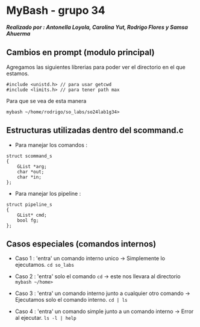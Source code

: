 # MyBash - grupo 34
***Realizado por : Antonella Loyola, Carolina Yut, Rodrigo Flores y Samsa Ahuerma***

## Cambios en prompt (modulo principal)
Agregamos las siguientes librerias para poder ver el directorio en el que estamos.

```
#include <unistd.h> // para usar getcwd
#include <limits.h> // para tener path max
```

Para que se vea de esta manera

`mybash ~/home/rodrigo/so_labs/so24lab1g34>`

## Estructuras utilizadas dentro del scommand.c

- Para manejar los comandos :

```
struct scommand_s
{
    GList *arg;
    char *out;
    char *in;
};
```

- Para manejar los pipeline :


```
struct pipeline_s
{
    GList* cmd;
    bool fg;
};
```

## Casos especiales (comandos internos)

- Caso 1 : 'entra' un comando interno unico → Simplemente lo ejecutamos. `cd so_labs`

- Caso 2 : 'entra' solo el comando `cd` → este nos llevara al directorio `mybash ~/home>`

- Caso 3 : 'entra' un comando interno junto a cualquier otro comando → Ejecutamos solo el comando interno. `cd | ls`

- Caso 4 : 'entra' un comando simple junto a un comando interno → Error al ejecutar. `ls -l | help`
